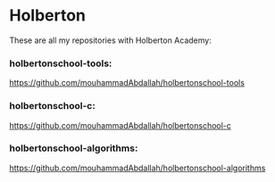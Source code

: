 # Holberton

These are all my repositories with Holberton Academy:

### holbertonschool-tools:
https://github.com/mouhammadAbdallah/holbertonschool-tools

### holbertonschool-c:
https://github.com/mouhammadAbdallah/holbertonschool-c

### holbertonschool-algorithms:
https://github.com/mouhammadAbdallah/holbertonschool-algorithms
